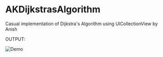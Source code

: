 # AKDijkstrasAlgorithm

Casual implementation of Dijkstra's Algorithm using UICollectionView by Anish

OUTPUT:

![Demo](https://github.com/notDanish/AKDijkstrasAlgorithm/blob/master/dijkstra.gif)

